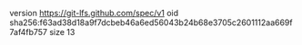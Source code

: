 version https://git-lfs.github.com/spec/v1
oid sha256:f63ad38d18a9f7dcbeb46a6ed56043b24b68e3705c2601112aa669f7af4fb757
size 13
